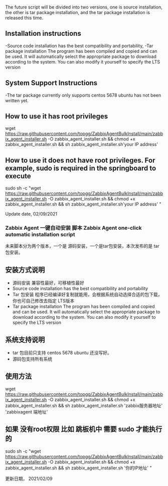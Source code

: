 ### 

The future script will be divided into two versions, one is source installation, the other is tar package installation, and the tar package installation is released this time.

Installation instructions
----------------------
-Source code installation has the best compatibility and portability,
-Tar package installation The program has been compiled and copied and can be used. It will automatically select the appropriate package to download according to the system. You can also modify it yourself to specify the LTS version

System Support Instructions
----------------------
-The tar package currently only supports centos 5678 ubuntu has not been written yet.

How to use it has root privileges
----------------------

wget https://raw.githubusercontent.com/topgg/ZabbixAgentBulkInstall/main/zabbix_agent_installer.sh -O zabbix_agent_installer.sh && chmod +x zabbix_agent_installer.sh && sh zabbix_agent_installer.sh'your IP address'


How to use it does not have root privileges. For example, sudo is required in the springboard to execute
----------------------

sudo sh -c "wget ​​https://raw.githubusercontent.com/topgg/ZabbixAgentBulkInstall/main/zabbix_agent_installer.sh -O zabbix_agent_installer.sh && chmod +x zabbix_agent_installer.sh && sh zabbix_agent_installer.sh'your IP address' "

Update date, 02/09/2021





### Zabbix Agent 一键自动安装 脚本 Zabbix Agent one-click automatic installation script

未来脚本分为两个版本，一个是 源码安装，一个是tar包安装，本次发布的是 tar包安装。

安装方式说明 
----------------------
- 源码安装 兼容性最好，可移植性最好
- Source code installation has the best compatibility and portability 
- Tar 包安装 程序已经编译好复制就能用，会根据系统自动选择合适的包下载，你也可自己修改去指定 LTS版本
- Tar package installation The program has been compiled and copied and can be used. It will automatically select the appropriate package to download according to the system. You can also modify it yourself to specify the LTS version


系统支持说明
----------------------
- tar 包目前只支持 centos 5678 ubuntu 还没写好。
- 源码包支持所有系统

使用方法 
----------------------

wget https://raw.githubusercontent.com/topgg/ZabbixAgentBulkInstall/main/zabbix_agent_installer.sh -O zabbix_agent_installer.sh && chmod +x zabbix_agent_installer.sh && sh zabbix_agent_installer.sh  'zabbix服务器地址' 'zabbixagent 端地址'


如果 没有root权限 比如 跳板机中 需要 sudo 才能执行的 
----------------------

sudo sh -c "wget https://raw.githubusercontent.com/topgg/ZabbixAgentBulkInstall/main/zabbix_agent_installer.sh -O zabbix_agent_installer.sh && chmod +x zabbix_agent_installer.sh && sh zabbix_agent_installer.sh  '你的IP地址' "

更新日期， 2021/02/09

